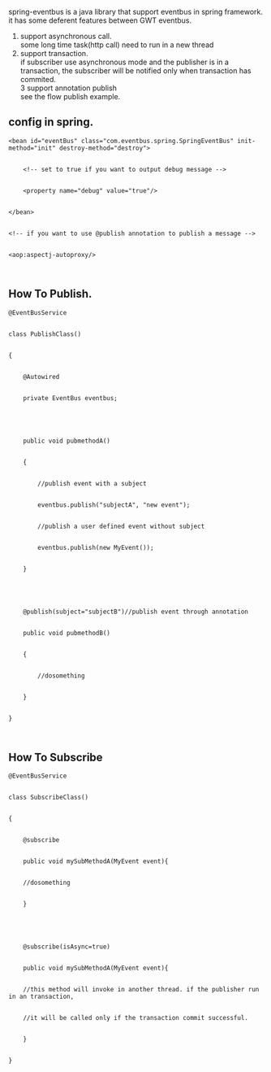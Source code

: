 spring-eventbus is a java library that support eventbus in spring framework. it has some deferent features between GWT eventbus.<br>
1. support asynchronous call. <br>
some long time task(http call) need to run in a new thread <br>
2. support transaction.<br>
if subscriber use asynchronous mode and the publisher is in a transaction, the subscriber will be notified only when transaction has commited.<br>
3 support annotation publish<br>
see the flow publish example.<br>

<h2>config in spring.</h2>
<pre><code>&lt;bean id="eventBus" class="com.eventbus.spring.SpringEventBus" init-method="init" destroy-method="destroy"&gt;<br>
	&lt;!-- set to true if you want to output debug message --&gt;<br>
	&lt;property name="debug" value="true"/&gt;<br>
&lt;/bean&gt;<br>
&lt;!-- if you want to use @publish annotation to publish a message --&gt;<br>
&lt;aop:aspectj-autoproxy/&gt;<br>
</code></pre>
<h2>How To Publish.</h2>
<pre><code>@EventBusService <br>
class PublishClass()<br>
{<br>
	@Autowired<br>
	private EventBus eventbus;<br>
<br>
	public void pubmethodA()<br>
	{<br>
		//publish event with a subject<br>
		eventbus.publish("subjectA", "new event");<br>
		//publish a user defined event without subject<br>
		eventbus.publish(new MyEvent());<br>
	}<br>
<br>
	@publish(subject="subjectB")//publish event through annotation<br>
	public void pubmethodB()<br>
	{<br>
		//dosomething<br>
	}<br>
}<br>
</code></pre>
<h2>How To Subscribe</h2>
<pre><code>@EventBusService <br>
class SubscribeClass()<br>
{<br>
	@subscribe<br>
	public void mySubMethodA(MyEvent event){<br>
	//dosomething<br>
	}<br>
<br>
	@subscribe(isAsync=true)<br>
	public void mySubMethodA(MyEvent event){<br>
	//this method will invoke in another thread. if the publisher run in an transaction, <br>
	//it will be called only if the transaction commit successful.<br>
	}<br>
}<br>
</code></pre>